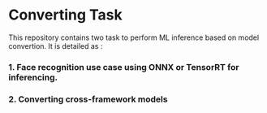 # Converting Task 
This repository contains two task to perform ML inference based on model convertion. It is detailed as :
### 1. Face recognition use case using ONNX or TensorRT for inferencing.

### 2. Converting cross-framework models
